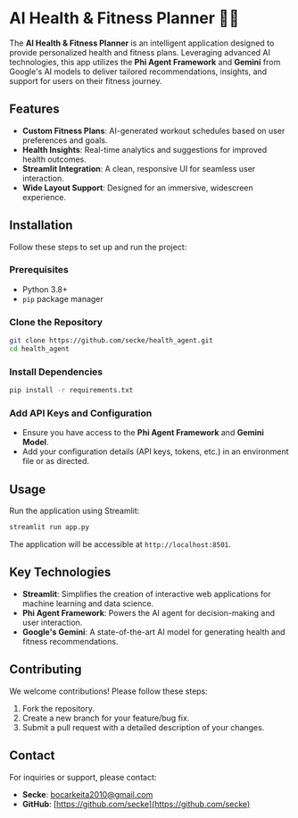 # AI Health & Fitness Planner 🏋️‍♂️

The **AI Health & Fitness Planner** is an intelligent application designed to provide personalized health and fitness plans. Leveraging advanced AI technologies, this app utilizes the **Phi Agent Framework** and **Gemini** from Google's AI models to deliver tailored recommendations, insights, and support for users on their fitness journey.

## Features

- **Custom Fitness Plans**: AI-generated workout schedules based on user preferences and goals.
- **Health Insights**: Real-time analytics and suggestions for improved health outcomes.
- **Streamlit Integration**: A clean, responsive UI for seamless user interaction.
- **Wide Layout Support**: Designed for an immersive, widescreen experience.

## Installation

Follow these steps to set up and run the project:

### Prerequisites
- Python 3.8+
- `pip` package manager

### Clone the Repository
```bash
git clone https://github.com/secke/health_agent.git 
cd health_agent
```

### Install Dependencies
```bash
pip install -r requirements.txt
```

### Add API Keys and Configuration
- Ensure you have access to the **Phi Agent Framework** and **Gemini Model**.
- Add your configuration details (API keys, tokens, etc.) in an environment file or as directed.

## Usage

Run the application using Streamlit:
```bash
streamlit run app.py
```

The application will be accessible at `http://localhost:8501`.

## Key Technologies

- **Streamlit**: Simplifies the creation of interactive web applications for machine learning and data science.
- **Phi Agent Framework**: Powers the AI agent for decision-making and user interaction.
- **Google's Gemini**: A state-of-the-art AI model for generating health and fitness recommendations.

## Contributing

We welcome contributions! Please follow these steps:
1. Fork the repository.
2. Create a new branch for your feature/bug fix.
3. Submit a pull request with a detailed description of your changes.

## Contact

For inquiries or support, please contact:
- **Secke**: [bocarkeita2010@gmail.com](mailto:bocarkeita2010@gmail.com)
- **GitHub**: [https://github.com/secke](https://github.com/secke)
```

